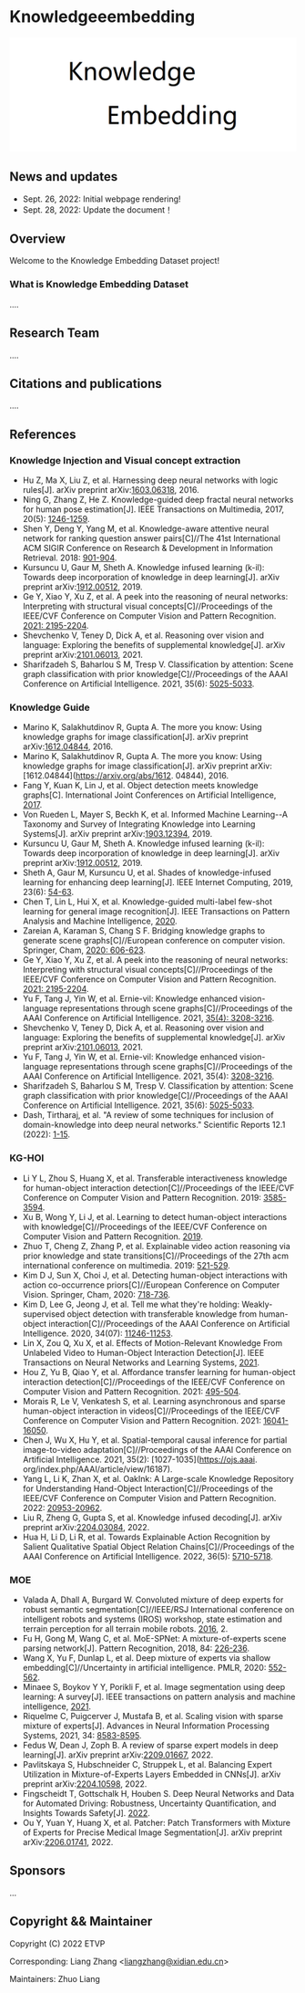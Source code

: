 Knowledgeeembedding
=====

![Knowledge Embedding](/figures/logo.png)

## News and updates

* Sept. 26, 2022: Initial webpage rendering!
* Sept. 28, 2022: Update the document！

## Overview

Welcome to the Knowledge Embedding Dataset project!

### What is Knowledge Embedding Dataset

....


## Research Team

....

## Citations and publications

....

## References

### Knowledge Injection and Visual concept extraction

* Hu Z, Ma X, Liu Z, et al. Harnessing deep neural networks with logic rules[J]. arXiv preprint arXiv:[1603.06318](https://arxiv.org/abs/1603.06318), 2016.
* Ning G, Zhang Z, He Z. Knowledge-guided deep fractal neural networks for human pose estimation[J]. IEEE Transactions on Multimedia, 2017, 20(5): [1246-1259](https://ieeexplore.ieee.org/abstract/document/8064661/).
* Shen Y, Deng Y, Yang M, et al. Knowledge-aware attentive neural network for ranking question answer pairs[C]//The 41st International ACM SIGIR Conference on Research & Development in Information Retrieval. 2018: [901-904](https://dl.acm.org/doi/abs/10.1145/3209978.3210081).
* Kursuncu U, Gaur M, Sheth A. Knowledge infused learning (k-il): Towards deep incorporation of knowledge in deep learning[J]. arXiv preprint arXiv:[1912.00512](https://arxiv.org/abs/1912.00512), 2019.
* Ge Y, Xiao Y, Xu Z, et al. A peek into the reasoning of neural networks: Interpreting with structural visual concepts[C]//Proceedings of the IEEE/CVF Conference on Computer Vision and Pattern Recognition. [2021: 2195-2204](https://openaccess.thecvf.com/content/CVPR2021/html/Ge_A_Peek_Into_the_Reasoning_of_Neural_Networks_Interpreting_With_CVPR_2021_paper.html).
* Shevchenko V, Teney D, Dick A, et al. Reasoning over vision and language: Exploring the benefits of supplemental knowledge[J]. arXiv preprint arXiv:[2101.06013](https://arxiv.org/abs/2101.06013), 2021.
* Sharifzadeh S, Baharlou S M, Tresp V. Classification by attention: Scene graph classification with prior knowledge[C]//Proceedings of the AAAI Conference on Artificial Intelligence. 2021, 35(6): [5025-5033](https://ojs.aaai.org/index.php/AAAI/article/view/16636).

### Knowledge Guide

* Marino K, Salakhutdinov R, Gupta A. The more you know: Using knowledge graphs for image classification[J]. arXiv preprint arXiv:[1612.04844](https://arxiv.org/abs/1612.04844), 2016.
* Marino K, Salakhutdinov R, Gupta A. The more you know: Using knowledge graphs for image classification[J]. arXiv preprint arXiv:[1612.04844](https://arxiv.org/abs/1612. 04844), 2016.
* Fang Y, Kuan K, Lin J, et al. Object detection meets knowledge graphs[C]. International Joint Conferences on Artificial Intelligence, [2017](https://ink.library.smu.edu.sg/sis_research/4067/).
* Von Rueden L, Mayer S, Beckh K, et al. Informed Machine Learning--A Taxonomy and Survey of Integrating Knowledge into Learning Systems[J]. arXiv preprint arXiv:[1903.12394](https://arxiv.org/abs/1903.12394), 2019.
* Kursuncu U, Gaur M, Sheth A. Knowledge infused learning (k-il): Towards deep incorporation of knowledge in deep learning[J]. arXiv preprint arXiv:[1912.00512](https://arxiv.org/abs/1912.00512), 2019.
* Sheth A, Gaur M, Kursuncu U, et al. Shades of knowledge-infused learning for enhancing deep learning[J]. IEEE Internet Computing, 2019, 23(6): [54-63](https://ieeexplore.ieee.org/abstract/document/8970629).
* Chen T, Lin L, Hui X, et al. Knowledge-guided multi-label few-shot learning for general image recognition[J]. IEEE Transactions on Pattern Analysis and Machine Intelligence, [2020](https://ieeexplore.ieee.org/abstract/document/9207855/).
* Zareian A, Karaman S, Chang S F. Bridging knowledge graphs to generate scene graphs[C]//European conference on computer vision. Springer, Cham, [2020: 606-623](https://linkspringer.53yu.com/chapter/10.1007/978-3-030-58592-1_36).
* Ge Y, Xiao Y, Xu Z, et al. A peek into the reasoning of neural networks: Interpreting with structural visual concepts[C]//Proceedings of the IEEE/CVF Conference on Computer Vision and Pattern Recognition. [2021: 2195-2204](https://openaccess.thecvf.com/content/CVPR2021/html/Ge_A_Peek_Into_the_Reasoning_of_Neural_Networks_Interpreting_With_CVPR_2021_paper.html).
* Yu F, Tang J, Yin W, et al. Ernie-vil: Knowledge enhanced vision-language representations through scene graphs[C]//Proceedings of the AAAI Conference on Artificial Intelligence. 2021, [35(4): 3208-3216](https://ojs.aaai.org/index.php/AAAI/article/view/16431).
* Shevchenko V, Teney D, Dick A, et al. Reasoning over vision and language: Exploring the benefits of supplemental knowledge[J]. arXiv preprint arXiv:[2101.06013](https://arxiv.org/abs/2101.06013), 2021.
* Yu F, Tang J, Yin W, et al. Ernie-vil: Knowledge enhanced vision-language representations through scene graphs[C]//Proceedings of the AAAI Conference on Artificial Intelligence. 2021, 35(4): [3208-3216](https://ojs.aaai.org/index.php/AAAI/article/view/16431).
* Sharifzadeh S, Baharlou S M, Tresp V. Classification by attention: Scene graph classification with prior knowledge[C]//Proceedings of the AAAI Conference on Artificial Intelligence. 2021, 35(6): [5025-5033](https://ojs.aaai.org/index.php/AAAI/article/view/16636).
* Dash, Tirtharaj, et al. "A review of some techniques for inclusion of domain-knowledge into deep neural networks." Scientific Reports 12.1 (2022): [1-15](https://wwwnature.53yu.com/).

### KG-HOI

* Li Y L, Zhou S, Huang X, et al. Transferable interactiveness knowledge for human-object interaction detection[C]//Proceedings of the IEEE/CVF Conference on Computer Vision and Pattern Recognition. 2019: [3585-3594](https://openaccess.thecvf.com/content_CVPR_2019/html/Li_Transferable_Interactiveness_Knowledge_for_Human-Object_Interaction_Detection_CVPR_2019_paper.html).
* Xu B, Wong Y, Li J, et al. Learning to detect human-object interactions with knowledge[C]//Proceedings of the IEEE/CVF Conference on Computer Vision and Pattern Recognition. [2019](https://openaccess.thecvf.com/content_CVPR_2019/html/Xu_Learning_to_Detect_Human-Object_Interactions_With_Knowledge_CVPR_2019_paper.html).
* Zhuo T, Cheng Z, Zhang P, et al. Explainable video action reasoning via prior knowledge and state transitions[C]//Proceedings of the 27th acm international conference on multimedia. 2019: [521-529]().
* Kim D J, Sun X, Choi J, et al. Detecting human-object interactions with action co-occurrence priors[C]//European Conference on Computer Vision. Springer, Cham, 2020: [718-736](https://linkspringer.53yu.com/chapter/10.1007/978-3-030-58589-1_43).
* Kim D, Lee G, Jeong J, et al. Tell me what they're holding: Weakly-supervised object detection with transferable knowledge from human-object interaction[C]//Proceedings of the AAAI Conference on Artificial Intelligence. 2020, 34(07): [11246-11253](https://ojs.aaai.org/index.php/AAAI/article/view/6784).
* Lin X, Zou Q, Xu X, et al. Effects of Motion-Relevant Knowledge From Unlabeled Video to Human-Object Interaction Detection[J]. IEEE Transactions on Neural Networks and Learning Systems, [2021](https://ieeexplore.ieee.org/abstract/document/9646232/).
* Hou Z, Yu B, Qiao Y, et al. Affordance transfer learning for human-object interaction detection[C]//Proceedings of the IEEE/CVF Conference on Computer Vision and Pattern Recognition. 2021: [495-504](https://openaccess.thecvf.com/content/CVPR2021/html/Hou_Affordance_Transfer_Learning_for_Human-Object_Interaction_Detection_CVPR_2021_paper.html).
* Morais R, Le V, Venkatesh S, et al. Learning asynchronous and sparse human-object interaction in videos[C]//Proceedings of the IEEE/CVF Conference on Computer Vision and Pattern Recognition. 2021: [16041-16050](https://openaccess.thecvf.com/content/CVPR2021/html/Morais_Learning_Asynchronous_and_Sparse_Human-Object_Interaction_in_Videos_CVPR_2021_paper.html).
* Chen J, Wu X, Hu Y, et al. Spatial-temporal causal inference for partial image-to-video adaptation[C]//Proceedings of the AAAI Conference on Artificial Intelligence. 2021, 35(2): [1027-1035](https://ojs.aaai. org/index.php/AAAI/article/view/16187).
* Yang L, Li K, Zhan X, et al. OakInk: A Large-scale Knowledge Repository for Understanding Hand-Object Interaction[C]//Proceedings of the IEEE/CVF Conference on Computer Vision and Pattern Recognition. 2022: [20953-20962](https://openaccess.thecvf.com/content/CVPR2022/html/Yang_OakInk_A_Large-Scale_Knowledge_Repository_for_Understanding_Hand-Object_Interaction_CVPR_2022_paper.html).
* Liu R, Zheng G, Gupta S, et al. Knowledge infused decoding[J]. arXiv preprint arXiv:[2204.03084](https://arxiv.org/abs/2204.03084), 2022.
* Hua H, Li D, Li R, et al. Towards Explainable Action Recognition by Salient Qualitative Spatial Object Relation Chains[C]//Proceedings of the AAAI Conference on Artificial Intelligence. 2022, 36(5): [5710-5718](https://ojs.aaai.org/index.php/AAAI/article/view/20513).

### MOE 

* Valada A, Dhall A, Burgard W. Convoluted mixture of deep experts for robust semantic segmentation[C]//IEEE/RSJ International conference on intelligent robots and systems (IROS) workshop, state estimation and terrain perception for all terrain mobile robots. [2016](http://www.lifelong-navigation.eu/files/valada16irosws.pdf), 2.
* Fu H, Gong M, Wang C, et al. MoE-SPNet: A mixture-of-experts scene parsing network[J]. Pattern Recognition, 2018, 84: [226-236](https://www.sciencedirect.com/science/article/pii/S0031320318302541).
* Wang X, Yu F, Dunlap L, et al. Deep mixture of experts via shallow embedding[C]//Uncertainty in artificial intelligence. PMLR, 2020: [552-562](http://proceedings.mlr.press/v115/wang20d.html).
* Minaee S, Boykov Y Y, Porikli F, et al. Image segmentation using deep learning: A survey[J]. IEEE transactions on pattern analysis and machine intelligence, [2021](https://ieeexplore.ieee.org/abstract/document/9356353).
* Riquelme C, Puigcerver J, Mustafa B, et al. Scaling vision with sparse mixture of experts[J]. Advances in Neural Information Processing Systems, 2021, 34: [8583-8595](https://proceedings.neurips.cc/paper/2021/hash/48237d9f2dea8c74c2a72126cf63d933-Abstract.html).
* Fedus W, Dean J, Zoph B. A review of sparse expert models in deep learning[J]. arXiv preprint arXiv:[2209.01667](https://arxiv.org/abs/2209.01667), 2022.
* Pavlitskaya S, Hubschneider C, Struppek L, et al. Balancing Expert Utilization in Mixture-of-Experts Layers Embedded in CNNs[J]. arXiv preprint arXiv:[2204.10598](https://arxiv.org/abs/2204.10598), 2022.
* Fingscheidt T, Gottschalk H, Houben S. Deep Neural Networks and Data for Automated Driving: Robustness, Uncertainty Quantification, and Insights Towards Safety[J]. [2022](https://library.oapen.org/handle/20.500.12657/57375).
* Ou Y, Yuan Y, Huang X, et al. Patcher: Patch Transformers with Mixture of Experts for Precise Medical Image Segmentation[J]. arXiv preprint arXiv:[2206.01741](https://arxiv.org/abs/2206.01741), 2022.
## Sponsors

...

## Copyright && Maintainer

Copyright (C) 2022 ETVP

Corresponding: Liang Zhang <<liangzhang@xidian.edu.cn>>

Maintainers: Zhuo Liang 